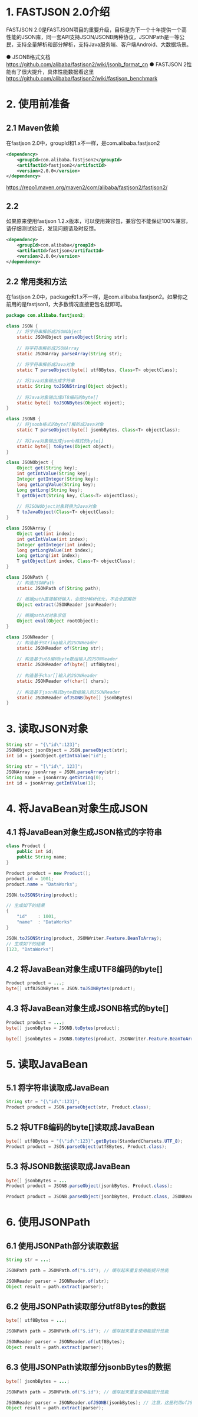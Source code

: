 # 1. FASTJSON 2.0介绍
FASTJSON 2.0是FASTJSON项目的重要升级，目标是为下一个十年提供一个高性能的JSON库，同一套API支持JSON/JSONB两种协议，JSONPath是一等公民，支持全量解析和部分解析，支持Java服务端、客户端Android、大数据场景。

● JSONB格式文档 https://github.com/alibaba/fastjson2/wiki/jsonb_format_cn
● FASTJSON 2性能有了很大提升，具体性能数据看这里 https://github.com/alibaba/fastjson2/wiki/fastjson_benchmark

# 2. 使用前准备
## 2.1 Maven依赖
在fastjson 2.0中，groupId和1.x不一样，是com.alibaba.fastjson2
```xml
<dependency>
	<groupId>com.alibaba.fastjson2</groupId>
	<artifactId>fastjson2</artifactId>
	<version>2.0.0</version>
</dependency>
```
https://repo1.maven.org/maven2/com/alibaba/fastjson2/fastjson2/


## 2.2
如果原来使用fastjson 1.2.x版本，可以使用兼容包，兼容包不能保证100%兼容，请仔细测试验证，发现问题请及时反馈。
```xml
<dependency>
	<groupId>com.alibaba</groupId>
	<artifactId>fastjson</artifactId>
	<version>2.0.0</version>
</dependency>
```

## 2.2 常用类和方法
在fastjson 2.0中，package和1.x不一样，是com.alibaba.fastjson2。如果你之前用的是fastjson1，大多数情况直接更包名就即可。
```java
package com.alibaba.fastjson2;

class JSON {
    // 将字符串解析成JSONObject
    static JSONObject parseObject(String str);
    
    // 将字符串解析成JSONArray
    static JSONArray parseArray(String str);
    
    // 将字符串解析成Java对象
    static T parseObject(byte[] utf8Bytes, Class<T> objectClass);

    // 将Java对象输出成字符串
    static String toJSONString(Object object);
    
    // 将Java对象输出成UT8编码的byte[]
    static byte[] toJSONBytes(Object object);
}

class JSONB {
    // 将jsonb格式的byte[]解析成Java对象
    static T parseObject(byte[] jsonbBytes, Class<T> objectClass);
    
    // 将Java对象输出成jsonb格式的byte[]
    static byte[] toBytes(Object object);
}

class JSONObject {
    Object get(String key);
    int getIntValue(String key);
    Integer getInteger(String key);
    long getLongValue(String key);
    Long getLong(String key);
    T getObject(String key, Class<T> objectClass);
    
    // 将JSONObject对象转换为Java对象
    T toJavaObject(Class<T> objectClass);
}

class JSONArray {
    Object get(int index);
    int getIntValue(int index);
    Integer getInteger(int index);
    long getLongValue(int index);
    Long getLong(int index);
    T getObject(int index, Class<T> objectClass);
}

class JSONPath {
    // 构造JSONPath
    static JSONPath of(String path);

    // 根据path直接解析输入，会部分解析优化，不会全部解析
    Object extract(JSONReader jsonReader);
    
    // 根据path对对象求值
    Object eval(Object rootObject);
}

class JSONReader {
    // 构造基于String输入的JSONReader
    static JSONReader of(String str);
    
    // 构造基于ut8编码byte数组输入的JSONReader
    static JSONReader of(byte[] utf8Bytes);
    
    // 构造基于char[]输入的JSONReader
    static JSONReader of(char[] chars);
    
    // 构造基于json格式byte数组输入的JSONReader
    static JSONReader ofJSONB(byte[] jsonbBytes)
}
```

# 3. 读取JSON对象
```java
String str = "{\"id\":123}";
JSONObject jsonObject = JSON.parseObject(str);
int id = jsonObject.getIntValue("id");
```

```java
String str = "[\"id\", 123]";
JSONArray jsonArray = JSON.parseArray(str);
String name = jsonArray.getString(0);
int id = jsonArray.getIntValue(1);
```

# 4. 将JavaBean对象生成JSON
## 4.1 将JavaBean对象生成JSON格式的字符串
```java
class Product {
	public int id;
	public String name;
}

Product product = new Product();
product.id = 1001;
product.name = "DataWorks";

JSON.toJSONString(product);

// 生成如下的结果
{
	"id"	: 1001,
	"name"	: "DataWorks"
}

JSON.toJSONString(product, JSONWriter.Feature.BeanToArray);
// 生成如下的结果
[123, "DataWorks"]
```

## 4.2 将JavaBean对象生成UTF8编码的byte[]
```java
Product product = ...;
byte[] utf8JSONBytes = JSON.toJSONBytes(product);
```

## 4.3 将JavaBean对象生成JSONB格式的byte[]
```java
Product product = ...;
byte[] jsonbBytes = JSONB.toBytes(product);

byte[] jsonbBytes = JSONB.toBytes(product, JSONWriter.Feature.BeanToArray);
```

# 5. 读取JavaBean
## 5.1 将字符串读取成JavaBean
```java
String str = "{\"id\":123}";
Product product = JSON.parseObject(str, Product.class);
```

## 5.2 将UTF8编码的byte[]读取成JavaBean
```java
byte[] utf8Bytes = "{\"id\":123}".getBytes(StandardCharsets.UTF_8);
Product product = JSON.parseObject(utf8Bytes, Product.class);
```

## 5.3 将JSONB数据读取成JavaBean
```java
byte[] jsonbBytes = ...
Product product = JSONB.parseObject(jsonbBytes, Product.class);

Product product = JSONB.parseObject(jsonbBytes, Product.class, JSONReader.Feature.SupportBeanArrayMapping);
```

# 6. 使用JSONPath
## 6.1 使用JSONPath部分读取数据
```java
String str = ...;

JSONPath path = JSONPath.of("$.id"); // 缓存起来重复使用能提升性能

JSONReader parser = JSONReader.of(str);
Object result = path.extract(parser);
```

## 6.2 使用JSONPath读取部分utf8Bytes的数据
```java
byte[] utf8Bytes = ...;

JSONPath path = JSONPath.of("$.id"); // 缓存起来重复使用能提升性能

JSONReader parser = JSONReader.of(utf8Bytes);
Object result = path.extract(parser);
```

## 6.3 使用JSONPath读取部分jsonbBytes的数据
```java
byte[] jsonbBytes = ...;

JSONPath path = JSONPath.of("$.id"); // 缓存起来重复使用能提升性能

JSONReader parser = JSONReader.ofJSONB(jsonbBytes); // 注意，这是利用ofJSONB方法
Object result = path.extract(parser);
```








